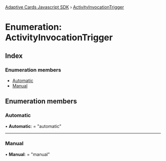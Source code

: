 [Adaptive Cards Javascript SDK](../README.md) › [ActivityInvocationTrigger](activityinvocationtrigger.md)

# Enumeration: ActivityInvocationTrigger

## Index

### Enumeration members

* [Automatic](activityinvocationtrigger.md#automatic)
* [Manual](activityinvocationtrigger.md#manual)

## Enumeration members

###  Automatic

• **Automatic**: = "automatic"

___

###  Manual

• **Manual**: = "manual"
